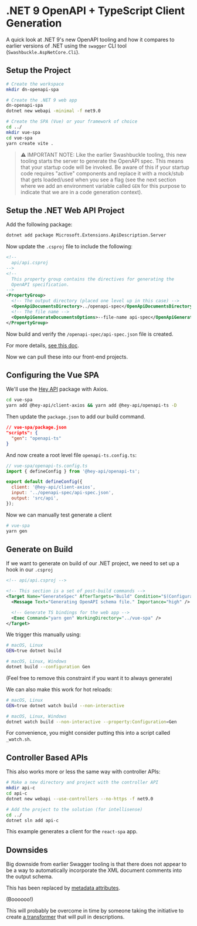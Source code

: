 # .NET 9 OpenAPI + TypeScript Client Generation

A quick look at .NET 9's new OpenAPI tooling and how it compares to earlier versions of .NET using the `swagger` CLI tool (`Swashbuckle.AspNetCore.Cli`).

## Setup the Project

```bash
# Create the workspace
mkdir dn-openapi-spa

# Create the .NET 9 web app
dn-openapi-spa
dotnet new webapi -minimal -f net9.0

# Create the SPA (Vue) or your framework of choice
cd ../
mkdir vue-spa
cd vue-spa
yarn create vite .
```

> ⚠️ IMPORTANT NOTE: Like the earlier Swashbuckle tooling, this new tooling starts the server to generate the OpenAPI spec.  This means that your startup code will be invoked.  Be aware of this if your startup code requires "active" components and replace it with a mock/stub that gets loaded/used when you see a flag (see the next section where we add an environment variable called `GEN` for this purpose to indicate that we are in a code generation context).

## Setup the .NET Web API Project

Add the following package:

```bash
dotnet add package Microsoft.Extensions.ApiDescription.Server
```

Now update the `.csproj` file to include the following:

```xml
<!--
  api/api.csproj
-->
<!--
  This property group contains the directives for generating the
  OpenAPI specification.
-->
<PropertyGroup>
  <!-- The output directory (placed one level up in this case) -->
  <OpenApiDocumentsDirectory>../openapi-spec</OpenApiDocumentsDirectory>
  <!-- The file name -->
  <OpenApiGenerateDocumentsOptions>--file-name api-spec</OpenApiGenerateDocumentsOptions>
</PropertyGroup>
```

Now build and verify the `/openapi-spec/api-spec.json` file is created.

For more details, [see this doc](https://learn.microsoft.com/en-us/aspnet/core/fundamentals/openapi/aspnetcore-openapi?view=aspnetcore-9.0).

Now we can pull these into our front-end projects.

## Configuring the Vue SPA

We'll use the [Hey API](https://heyapi.dev/) package with Axios.

```bash
cd vue-spa
yarn add @hey-api/client-axios && yarn add @hey-api/openapi-ts -D
```

Then update the `package.json` to add our build command.

```json
// vue-spa/package.json
"scripts": {
  "gen": "openapi-ts"
}
```

And now create a root level file `openapi-ts.config.ts`:

```js
// vue-spa/openapi-ts.config.ts
import { defineConfig } from '@hey-api/openapi-ts';

export default defineConfig({
  client: '@hey-api/client-axios',
  input: '../openapi-spec/api-spec.json',
  output: 'src/api',
});
```

Now we can manually test generate a client

```bash
# vue-spa
yarn gen
```

## Generate on Build

If we want to generate on build of our .NET project, we need to set up a hook in our `.csproj`

```xml
<!-- api/api.csproj -->

<!-- This section is a set of post-build commands -->
<Target Name="GenerateSpec" AfterTargets="Build" Condition="$(Configuration)=='Gen' Or $(GEN)=='true'">
  <Message Text="Generating OpenAPI schema file." Importance="high" />

  <!-- Generate TS bindings for the web app -->
  <Exec Command="yarn gen" WorkingDirectory="../vue-spa" />
</Target>
```

We trigger this manually using:

```bash
# macOS, Linux
GEN=true dotnet build

# macOS, Linux, Windows
dotnet build --configuration Gen
```

(Feel free to remove this constraint if you want it to always generate)

We can also make this work for hot reloads:

```bash
# macOS, Linux
GEN=true dotnet watch build --non-interactive

# macOS, Linux, Windows
dotnet watch build --non-interactive --property:Configuration=Gen
```

For convenience, you might consider putting this into a script called `_watch.sh`.

## Controller Based APIs

This also works more or less the same way with controller APIs:

```bash
# Make a new directory and project with the controller API
mkdir api-c
cd api-c
dotnet new webapi --use-controllers --no-https -f net9.0

# Add the project to the solution (for intellisense)
cd ../
dotnet sln add api-c
```

This example generates a client for the `react-spa` app.

## Downsides

Big downside from earlier Swagger tooling is that there does not appear to be a way to automatically incorporate the XML document comments into the output schema.

This has been replaced by [metadata attributes](https://learn.microsoft.com/en-us/aspnet/core/fundamentals/openapi/include-metadata?view=aspnetcore-9.0&tabs=minimal-apis).

(Boooooo!)

This will probably be overcome in time by someone taking the initiative to create [a transformer](https://learn.microsoft.com/en-us/aspnet/core/fundamentals/openapi/customize-openapi?view=aspnetcore-9.0) that will pull in descriptions.
